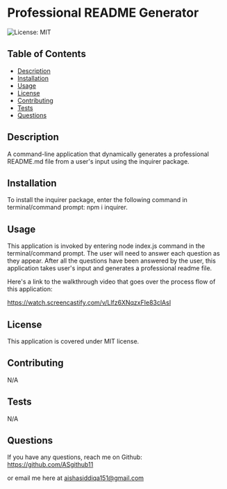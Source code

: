 # Professional README Generator
  ![License: MIT](https://img.shields.io/badge/License-MIT-blue)

## Table of Contents
- [Description](#description)
- [Installation](#installation)
- [Usage](#usage)
- [License](#license)
- [Contributing](#contributing)
- [Tests](#tests)
- [Questions](#questions)

## Description

A command-line application that dynamically generates a professional README.md file from a user's input using the inquirer package.

## Installation

To install the inquirer package, enter the following command in terminal/command prompt: npm i inquirer.

## Usage

This application is invoked by entering node index.js command in the terminal/command prompt. The user will need to answer each question as they appear. After all the questions have been answered by the user, this application takes user's input and generates a professional readme file.

Here's a link to the walkthrough video that goes over the process flow of this application:

https://watch.screencastify.com/v/Llfz6XNqzxFIe83clAsI


## License

This application is covered under MIT license.

## Contributing

N/A

## Tests

N/A

## Questions

If you have any questions, reach me on Github: https://github.com/ASgithub11

or email me here at aishasiddiqa151@gmail.com

